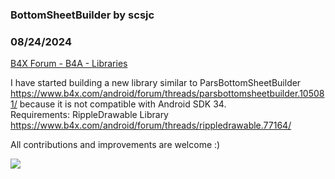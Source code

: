 ### BottomSheetBuilder by scsjc
### 08/24/2024
[B4X Forum - B4A - Libraries](https://www.b4x.com/android/forum/threads/162600/)

I have started building a new library similar to ParsBottomSheetBuilder <https://www.b4x.com/android/forum/threads/parsbottomsheetbuilder.105081/> because it is not compatible with Android SDK 34.  
Requirements: RippleDrawable Library <https://www.b4x.com/android/forum/threads/rippledrawable.77164/>  
  
  
All contributions and improvements are welcome :)  
  
  
![](https://www.b4x.com/android/forum/attachments/156134)
